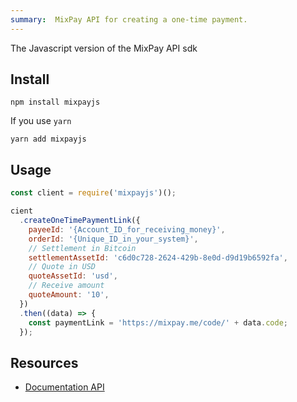 ```yaml
---
summary:  MixPay API for creating a one-time payment.
---
```


The Javascript version of the MixPay API sdk

## Install

```shell
npm install mixpayjs
```

If you use `yarn`

```shell
yarn add mixpayjs
```

## Usage

```javascript
const client = require('mixpayjs')();

cient
  .createOneTimePaymentLink({
    payeeId: '{Account_ID_for_receiving_money}',
    orderId: '{Unique_ID_in_your_system}',
    // Settlement in Bitcoin
    settlementAssetId: 'c6d0c728-2624-429b-8e0d-d9d19b6592fa',
    // Quote in USD
    quoteAssetId: 'usd',
    // Receive amount
    quoteAmount: '10',
  })
  .then((data) => {
    const paymentLink = 'https://mixpay.me/code/' + data.code;
  });
```


## Resources

* [Documentation API](https://mixpay.me/developers/api/overview)
